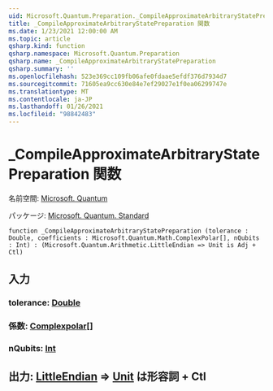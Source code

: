 ```yaml
---
uid: Microsoft.Quantum.Preparation._CompileApproximateArbitraryStatePreparation
title: _CompileApproximateArbitraryStatePreparation 関数
ms.date: 1/23/2021 12:00:00 AM
ms.topic: article
qsharp.kind: function
qsharp.namespace: Microsoft.Quantum.Preparation
qsharp.name: _CompileApproximateArbitraryStatePreparation
qsharp.summary: ''
ms.openlocfilehash: 523e369cc109fb06afe0fdaae5efdf376d7934d7
ms.sourcegitcommit: 71605ea9cc630e84e7ef29027e1f0ea06299747e
ms.translationtype: MT
ms.contentlocale: ja-JP
ms.lasthandoff: 01/26/2021
ms.locfileid: "98842483"
---
```

# <a name="_compileapproximatearbitrarystatepreparation-function"></a>_CompileApproximateArbitraryStatePreparation 関数

名前空間: [Microsoft. Quantum](xref:Microsoft.Quantum.Preparation)

パッケージ: [Microsoft. Quantum. Standard](https://nuget.org/packages/Microsoft.Quantum.Standard)




```qsharp
function _CompileApproximateArbitraryStatePreparation (tolerance : Double, coefficients : Microsoft.Quantum.Math.ComplexPolar[], nQubits : Int) : (Microsoft.Quantum.Arithmetic.LittleEndian => Unit is Adj + Ctl)
```


## <a name="input"></a>入力

### <a name="tolerance--double"></a>tolerance: [Double](xref:microsoft.quantum.lang-ref.double)




### <a name="coefficients--complexpolar"></a>係数: [Complexpolar](xref:Microsoft.Quantum.Math.ComplexPolar)[]




### <a name="nqubits--int"></a>nQubits: [Int](xref:microsoft.quantum.lang-ref.int)





## <a name="output--littleendian--unit--is-adj--ctl"></a>出力: [LittleEndian](xref:Microsoft.Quantum.Arithmetic.LittleEndian) => [Unit](xref:microsoft.quantum.lang-ref.unit)  は形容詞 + Ctl

